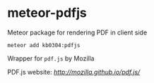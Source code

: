 # meteor-pdfjs

Meteor package for rendering PDF in client side

`meteor add kb0304:pdfjs`

Wrapper for `pdf.js` by Mozilla

PDF.js website: *http://mozilla.github.io/pdf.js/*
